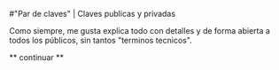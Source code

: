 #"Par de claves" | Claves publicas y privadas

Como siempre, me gusta explica todo con detalles y de forma abierta a todos los públicos, sin tantos "terminos tecnicos". 

** continuar **
